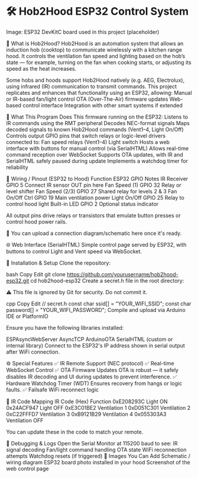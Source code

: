 # 🛠️ Hob2Hood ESP32 Control System

Image: ESP32 DevKitC board used in this project (placeholder)

📌 What is Hob2Hood?
Hob2Hood is an automation system that allows an induction hob (cooktop) to communicate wirelessly with a kitchen range hood. It controls the ventilation fan speed and lighting based on the hob’s state — for example, turning on the fan when cooking starts, or adjusting its speed as the heat increases.

Some hobs and hoods support Hob2Hood natively (e.g. AEG, Electrolux), using infrared (IR) communication to transmit commands.
This project replicates and enhances that functionality using an ESP32, allowing:
Manual or IR-based fan/light control
OTA (Over-The-Air) firmware updates
Web-based control interface
Integration with other smart systems if extended

🚀 What This Program Does
This firmware running on the ESP32:
Listens to IR commands using the RMT peripheral
Decodes NEC-format signals
Maps decoded signals to known Hob2Hood commands (Vent1–4, Light On/Off)
Controls output GPIO pins that switch relays or logic-level drivers connected to:
Fan speed relays (Vent1–4)
Light switch
Hosts a web interface with buttons for manual control (via SerialHTML)
Allows real-time command reception over WebSocket
Supports OTA updates, with IR and SerialHTML safely paused during update
Implements a watchdog timer for reliability

🔌 Wiring / Pinout (ESP32 to Hood)
Function	ESP32 GPIO	Notes
IR Receiver	GPIO 5	Connect IR sensor OUT pin here
Fan Speed (1)	GPIO 32	Relay or level shifter
Fan Speed (2/3)	GPIO 27	Shared relay for levels 2 & 3
Fan On/Off Ctrl	GPIO 19	Main ventilation power
Light On/Off	GPIO 25	Relay to control hood light
Built-in LED	GPIO 2	Optional status indicator

All output pins drive relays or transistors that emulate button presses or control hood power rails.

📘 You can upload a connection diagram/schematic here once it's ready.

🌐 Web Interface (SerialHTML)
Simple control page served by ESP32, with buttons to control Light and Vent speed via WebSocket.

🔧 Installation & Setup
Clone the repository:

bash
Copy
Edit
git clone https://github.com/yourusername/hob2hood-esp32.git
cd hob2hood-esp32
Create a secret.h file in the root directory:

⚠️ This file is ignored by Git for security. Do not commit it.

cpp
Copy
Edit
// secret.h
const char ssid[] = "YOUR_WIFI_SSID";
const char password[] = "YOUR_WIFI_PASSWORD";
Compile and upload via Arduino IDE or PlatformIO

Ensure you have the following libraries installed:

ESPAsyncWebServer
AsyncTCP
ArduinoOTA
SerialHTML (custom or internal library)
Connect to the ESP32's IP address shown in serial output after WiFi connection.

⚙️ Special Features
✅ IR Remote Support (NEC protocol)
✅ Real-time WebSocket Control
✅ OTA Firmware Updates
OTA is robust — it safely disables IR decoding and UI during updates to prevent interference.
✅ Hardware Watchdog Timer (WDT)
Ensures recovery from hangs or logic faults.
✅ Failsafe WiFi reconnect logic

🧠 IR Code Mapping
IR Code (Hex)	Function
0xE208293C	Light ON
0x24ACF947	Light OFF
0xE3C01BE2	Ventilation 1
0xD051C301	Ventilation 2
0xC22FFFD7	Ventilation 3
0xB9121B29	Ventilation 4
0x055303A3	Ventilation OFF

You can update these in the code to match your remote.

🧪 Debugging & Logs
Open the Serial Monitor at 115200 baud to see:
IR signal decoding
Fan/light command handling
OTA state
WiFi reconnection attempts
Watchdog resets (if triggered)
📸 Images You Can Add
 Schematic / wiring diagram
 ESP32 board photo installed in your hood
 Screenshot of the web control page
